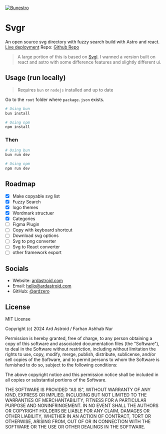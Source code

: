 [![Bunestro](https://svgr.ardastroid.com/ogImage.webp)](https://svgr.ardastroid.com/)

# Svgr

An open source svg directory with fuzzy search build with Astro and react. [Live deployment](https://svgr.ardastroid.com/)
Repo: [Github Repo](https://github.com/ardzero/svgr)

> A large portion of this is based on [Svgl](https://github.com/pheralb/svgl). I wanned a version built on react and astro with some difference features and slightly different ui.

## Usage (run locally)

> Requires `bun` or `nodejs` installed and up to date

Go to the `root` folder where `package.json` exists.

```bash
# Using bun
bun install

# Using npm
npm install
```

### Then

```bash
# Using bun
bun run dev

# Using npm
npm run dev
```

<!-- ## Features

- Astro 5.2
- Tailwind CSS v4
- React Integration
- [Shadcn](https://ui.shadcn.com/) components
- Custom utility components
- Theme support (dark and light mode)
- Tailwind CSS animations using [tailwindcss-motion](https://docs.rombo.co/tailwind)
- SEO optimized (SEO component provided)
- Responsive optimized img loader component
- Share modal
- Utilities like `qrCode gen, string shortner, uniqueCode gen, img placeholder, email validation, hashing etc`

## Config

- Configure colors in `src/styles/globals.css`
- Site default metadata in `astro.config.mjs`
- Component configurations in `src/lib/data/siteData.ts`
- Astro configurations in `astro.config.mjs` -->

## Roadmap

- [x] Make copyable svg list
- [x] Fuzzy Search
- [x] logo themes
- [x] Wordmark structuer
- [x] Categories
- [ ] Figma Plugin
- [ ] Copy with keyboard shortcut
- [ ] Download svg options
- [ ] Svg to png converter
- [ ] Svg to React converter
- [ ] other framework export

## Socials

- Website: [ardastroid.com](https://ardastroid.com)
- Email: [hello@ardastroid.com](mailto:hello@ardastroid.com)
- GitHub: [@ardzero](https://github.com/ardzero)

## License

MIT License

Copyright (c) 2024 Ard Astroid / Farhan Ashhab Nur

Permission is hereby granted, free of charge, to any person obtaining a copy
of this software and associated documentation files (the "Software"), to deal
in the Software without restriction, including without limitation the rights
to use, copy, modify, merge, publish, distribute, sublicense, and/or sell
copies of the Software, and to permit persons to whom the Software is
furnished to do so, subject to the following conditions:

The above copyright notice and this permission notice shall be included in all
copies or substantial portions of the Software.

THE SOFTWARE IS PROVIDED "AS IS", WITHOUT WARRANTY OF ANY KIND, EXPRESS OR
IMPLIED, INCLUDING BUT NOT LIMITED TO THE WARRANTIES OF MERCHANTABILITY,
FITNESS FOR A PARTICULAR PURPOSE AND NONINFRINGEMENT. IN NO EVENT SHALL THE
AUTHORS OR COPYRIGHT HOLDERS BE LIABLE FOR ANY CLAIM, DAMAGES OR OTHER
LIABILITY, WHETHER IN AN ACTION OF CONTRACT, TORT OR OTHERWISE, ARISING FROM,
OUT OF OR IN CONNECTION WITH THE SOFTWARE OR THE USE OR OTHER DEALINGS IN THE
SOFTWARE.
